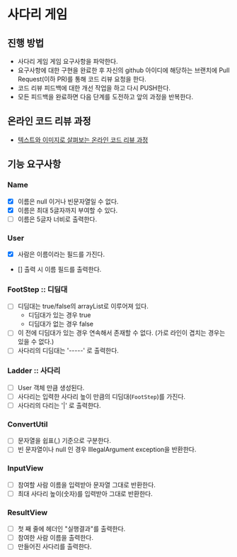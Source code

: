# 사다리 게임
## 진행 방법
* 사다리 게임 게임 요구사항을 파악한다.
* 요구사항에 대한 구현을 완료한 후 자신의 github 아이디에 해당하는 브랜치에 Pull Request(이하 PR)를 통해 코드 리뷰 요청을 한다.
* 코드 리뷰 피드백에 대한 개선 작업을 하고 다시 PUSH한다.
* 모든 피드백을 완료하면 다음 단계를 도전하고 앞의 과정을 반복한다.

## 온라인 코드 리뷰 과정
* [텍스트와 이미지로 살펴보는 온라인 코드 리뷰 과정](https://github.com/nextstep-step/nextstep-docs/tree/master/codereview)

## 기능 요구사항
### Name
- [X] 이름은 null 이거나 빈문자열일 수 없다.
- [X] 이름은 최대 5글자까지 부여할 수 있다.
- [ ] 이름은 5글자 너비로 출력한다.

### User
- [X] 사람은 이름이라는 필드를 가진다.
- [] 출력 시 이름 필드를 출력한다.

### FootStep :: 디딤대
- [ ] 디딤대는 true/false의 arrayList로 이루어져 있다.
    - 디딤대가 있는 경우 true
    - 디딤대가 없는 경우 false
- [ ] 이 전에 디딤대가 있는 경우 연속해서 존재할 수 없다. (가로 라인이 겹치는 경우는 있을 수 없다.)
- [ ] 사다리의 디딤대는 '-----' 로 출력한다.

### Ladder :: 사다리
- [ ] User 객체 만큼 생성된다.
- [ ] 사다리는 입력한 사다리 높이 만큼의 디딤대(`FootStep`)를 가진다.
- [ ] 사다리의 다리는 '|' 로 출력한다.

### ConvertUtil
- [ ] 문자열을 쉽표(,) 기준으로 구분한다.
- [ ] 빈 문자열이나 null 인 경우 IllegalArgument exception을 반환한다.

### InputView
- [ ] 참여할 사람 이름을 입력받아 문자열 그대로 반환한다.
- [ ] 최대 사다리 높이(숫자)를 입력받아 그대로 반환한다.

### ResultView
- [ ] 첫 째 줄에 헤더인 "실행결과"를 출력한다.
- [ ] 참여한 사람 이름을 출력한다.
- [ ] 만들어진 사다리를 출력한다.